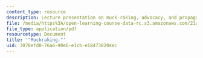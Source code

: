 ```yaml
---
content_type: resource
description: Lecture presentation on muck-raking, advocacy, and propaganda.
file: /media/https%3A/open-learning-course-data-rc.s3.amazonaws.com/21a-348-photography-and-truth-spring-2008/3078efd076a690e6e1cbe184738204ec_MIT21A_348S08_muckraking.pdf
file_type: application/pdf
resourcetype: Document
title: '"Muckraking."'
uid: 3078efd0-76a6-90e6-e1cb-e184738204ec
---
```

